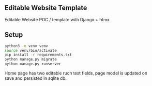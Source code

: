 ## Editable Website Template

Editable Website POC / template with Django + htmx

## Setup

```bash
python3 -m venv venv
source venv/bin/activate
pip install -r requirements.txt
python manage.py migrate
python manage.py runserver
```

Home page has two editable ruch text fields, page model is updated on save and persisted in sqlite db.